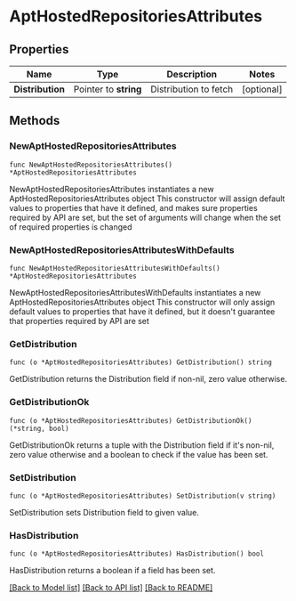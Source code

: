 # AptHostedRepositoriesAttributes

## Properties

Name | Type | Description | Notes
------------ | ------------- | ------------- | -------------
**Distribution** | Pointer to **string** | Distribution to fetch | [optional] 

## Methods

### NewAptHostedRepositoriesAttributes

`func NewAptHostedRepositoriesAttributes() *AptHostedRepositoriesAttributes`

NewAptHostedRepositoriesAttributes instantiates a new AptHostedRepositoriesAttributes object
This constructor will assign default values to properties that have it defined,
and makes sure properties required by API are set, but the set of arguments
will change when the set of required properties is changed

### NewAptHostedRepositoriesAttributesWithDefaults

`func NewAptHostedRepositoriesAttributesWithDefaults() *AptHostedRepositoriesAttributes`

NewAptHostedRepositoriesAttributesWithDefaults instantiates a new AptHostedRepositoriesAttributes object
This constructor will only assign default values to properties that have it defined,
but it doesn't guarantee that properties required by API are set

### GetDistribution

`func (o *AptHostedRepositoriesAttributes) GetDistribution() string`

GetDistribution returns the Distribution field if non-nil, zero value otherwise.

### GetDistributionOk

`func (o *AptHostedRepositoriesAttributes) GetDistributionOk() (*string, bool)`

GetDistributionOk returns a tuple with the Distribution field if it's non-nil, zero value otherwise
and a boolean to check if the value has been set.

### SetDistribution

`func (o *AptHostedRepositoriesAttributes) SetDistribution(v string)`

SetDistribution sets Distribution field to given value.

### HasDistribution

`func (o *AptHostedRepositoriesAttributes) HasDistribution() bool`

HasDistribution returns a boolean if a field has been set.


[[Back to Model list]](../README.md#documentation-for-models) [[Back to API list]](../README.md#documentation-for-api-endpoints) [[Back to README]](../README.md)



